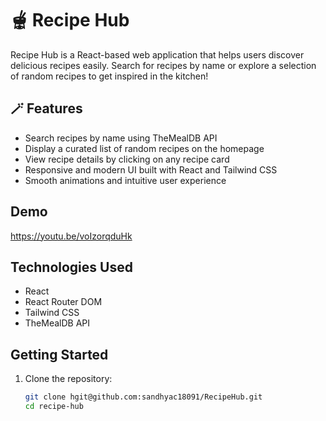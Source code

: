 # 🫕 Recipe Hub

Recipe Hub is a React-based web application that helps users discover delicious recipes easily. Search for recipes by name or explore a selection of random recipes to get inspired in the kitchen!

## 🪄 Features

- Search recipes by name using TheMealDB API
- Display a curated list of random recipes on the homepage
- View recipe details by clicking on any recipe card
- Responsive and modern UI built with React and Tailwind CSS
- Smooth animations and intuitive user experience

## Demo

https://youtu.be/voIzorqduHk



## Technologies Used

- React
- React Router DOM
- Tailwind CSS
- TheMealDB API

## Getting Started

1. Clone the repository:

   ```bash
   git clone hgit@github.com:sandhyac18091/RecipeHub.git
   cd recipe-hub
